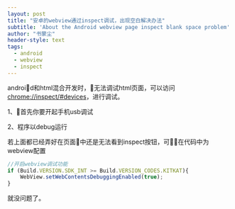 ```yaml
---
layout: post
title: "安卓的webview通过inspect调试，出现空白解决办法"
subtitle: 'About the Android webview page inspect blank space problem'
author: "书蒙尘"
header-style: text
tags:
  - android
  - webview
  - inspect
---
```


android和html混合开发时，无法调试html页面，可以访问[chrome://inspect/#devices](chrome://inspect/#devices)，进行调试。


1、首先你要开起手机usb调试


2、程序以debug运行


若上面都已经弄好在页面中还是无法看到inspect按钮，可在代码中为webview配置
```js
//开启webview调试功能
if (Build.VERSION.SDK_INT >= Build.VERSION_CODES.KITKAT){
    WebView.setWebContentsDebuggingEnabled(true);
}
```
就没问题了。